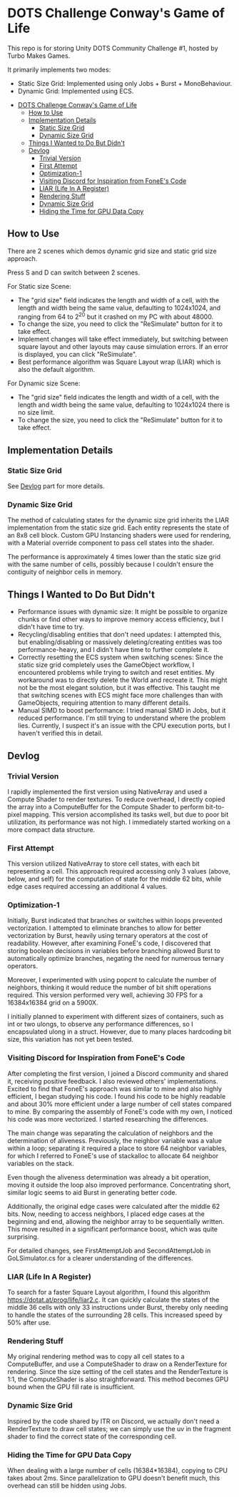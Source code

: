 # DOTS Challenge Conway's Game of Life

This repo is for storing Unity DOTS Community Challenge #1, hosted by Turbo Makes Games.

It primarily implements two modes:

- Static Size Grid: Implemented using only Jobs + Burst + MonoBehaviour.
- Dynamic Grid: Implemented using ECS.

<!-- TOC -->
* [DOTS Challenge Conway's Game of Life](#dots-challenge-conways-game-of-life)
  * [How to Use](#how-to-use)
  * [Implementation Details](#implementation-details)
    * [Static Size Grid](#static-size-grid)
    * [Dynamic Size Grid](#dynamic-size-grid)
  * [Things I Wanted to Do But Didn't](#things-i-wanted-to-do-but-didnt)
  * [Devlog](#devlog)
    * [Trivial Version](#trivial-version)
    * [First Attempt](#first-attempt)
    * [Optimization-1](#optimization-1)
    * [Visiting Discord for Inspiration from FoneE's Code](#visiting-discord-for-inspiration-from-fonees-code)
    * [LIAR (Life In A Register)](#liar-life-in-a-register)
    * [Rendering Stuff](#rendering-stuff)
    * [Dynamic Size Grid](#dynamic-size-grid-1)
    * [Hiding the Time for GPU Data Copy](#hiding-the-time-for-gpu-data-copy)
<!-- TOC -->

## How to Use

There are 2 scenes which demos dynamic grid size and static grid size approach.

Press S and D can switch between 2 scenes.

For Static size Scene:

- The "grid size" field indicates the length and width of a cell, with the length and width being the same value, defaulting to 1024x1024, and ranging from 64 to 2<sup>20</sup> but it crashed on my PC with about 48000.
- To change the size, you need to click the "ReSimulate" button for it to take effect.
- Implement changes will take effect immediately, but switching between square layout and other layouts may cause simulation errors. If an error is displayed, you can click "ReSimulate".
- Best performance algorithm was Square Layout wrap (LIAR) which is also the default algorithm.


For Dynamic size Scene:
- The "grid size" field indicates the length and width of a cell, with the length and width being the same value, defaulting to 1024x1024 there is no size limit.
- To change the size, you need to click the "ReSimulate" button for it to take effect.

## Implementation Details

### Static Size Grid
See [Devlog](#devlog) part for more details.

### Dynamic Size Grid
The method of calculating states for the dynamic size grid inherits the LIAR implementation from the static size grid. Each entity represents the state of an 8x8 cell block. Custom GPU Instancing shaders were used for rendering, with a Material override component to pass cell states into the shader.

The performance is approximately 4 times lower than the static size grid with the same number of cells, possibly because I couldn't ensure the contiguity of neighbor cells in memory.

## Things I Wanted to Do But Didn't
- Performance issues with dynamic size: It might be possible to organize chunks or find other ways to improve memory access efficiency, but I didn't have time to try.
- Recycling/disabling entities that don't need updates: I attempted this, but enabling/disabling or massively deleting/creating entities was too performance-heavy, and I didn't have time to further complete it.
- Correctly resetting the ECS system when switching scenes: Since the static size grid completely uses the GameObject workflow, I encountered problems while trying to switch and reset entities. My workaround was to directly delete the World and recreate it. This might not be the most elegant solution, but it was effective. This taught me that switching scenes with ECS might face more challenges than with GameObjects, requiring attention to many different details.
- Manual SIMD to boost performance: I tried manual SIMD in Jobs, but it reduced performance. I'm still trying to understand where the problem lies. Currently, I suspect it's an issue with the CPU execution ports, but I haven't verified this in detail.

## Devlog
### Trivial Version
I rapidly implemented the first version using NativeArray<bool> and used a Compute Shader to render textures. To reduce overhead, I directly copied the array into a ComputeBuffer for the Compute Shader to perform bit-to-pixel mapping. This version accomplished its tasks well, but due to poor bit utilization, its performance was not high. I immediately started working on a more compact data structure.


### First Attempt
This version utilized NativeArray<ulong> to store cell states, with each bit representing a cell. This approach required accessing only 3 values (above, below, and self) for the computation of state for the middle 62 bits, while edge cases required accessing an additional 4 values.

### Optimization-1
Initially, Burst indicated that branches or switches within loops prevented vectorization. I attempted to eliminate branches to allow for better vectorization by Burst, heavily using ternary operators at the cost of readability. However, after examining FoneE's code, I discovered that storing boolean decisions in variables before branching allowed Burst to automatically optimize branches, negating the need for numerous ternary operators.

Moreover, I experimented with using popcnt to calculate the number of neighbors, thinking it would reduce the number of bit shift operations required. This version performed very well, achieving 30 FPS for a 16384x16384 grid on a 5900X.

I initially planned to experiment with different sizes of containers, such as int or two ulongs, to observe any performance differences, so I encapsulated ulong in a struct. However, due to many places hardcoding bit size, this variation has not yet been tested.

### Visiting Discord for Inspiration from FoneE's Code
After completing the first version, I joined a Discord community and shared it, receiving positive feedback. I also reviewed others' implementations. Excited to find that FoneE's approach was similar to mine and also highly efficient, I began studying his code. I found his code to be highly readable and about 30% more efficient under a large number of cell states compared to mine. By comparing the assembly of FoneE's code with my own, I noticed his code was more vectorized. I started researching the differences.

The main change was separating the calculation of neighbors and the determination of aliveness. Previously, the neighbor variable was a value within a loop; separating it required a place to store 64 neighbor variables, for which I referred to FoneE's use of stackalloc to allocate 64 neighbor variables on the stack.

Even though the aliveness determination was already a bit operation, moving it outside the loop also improved performance. Concentrating short, similar logic seems to aid Burst in generating better code.

Additionally, the original edge cases were calculated after the middle 62 bits. Now, needing to access neighbors, I placed edge cases at the beginning and end, allowing the neighbor array to be sequentially written. This move resulted in a significant performance boost, which was quite surprising.

For detailed changes, see FirstAttemptJob and SecondAttemptJob in GoLSimulator.cs for a clearer understanding of the differences.

### LIAR (Life In A Register)
To search for a faster Square Layout algorithm, I found this algorithm https://dotat.at/prog/life/liar2.c.
It can quickly calculate the states of the middle 36 cells with only 33 instructions under Burst, thereby only needing to handle the states of the surrounding 28 cells. This increased speed by 50% after use.

### Rendering Stuff
My original rendering method was to copy all cell states to a ComputeBuffer, and use a ComputeShader to draw on a RenderTexture for rendering. Since the size setting of the cell states and the RenderTexture is 1:1, the ComputeShader is also straightforward.
This method becomes GPU bound when the GPU fill rate is insufficient.

### Dynamic Size Grid

Inspired by the code shared by ITR on Discord, we actually don't need a RenderTexture to draw cell states; we can simply use the uv in the fragment shader to find the correct state of the corresponding cell.

### Hiding the Time for GPU Data Copy
When dealing with a large number of cells (16384*16384), copying to CPU takes about 2ms. Since parallelization to GPU doesn't benefit much, this overhead can still be hidden using Jobs.




